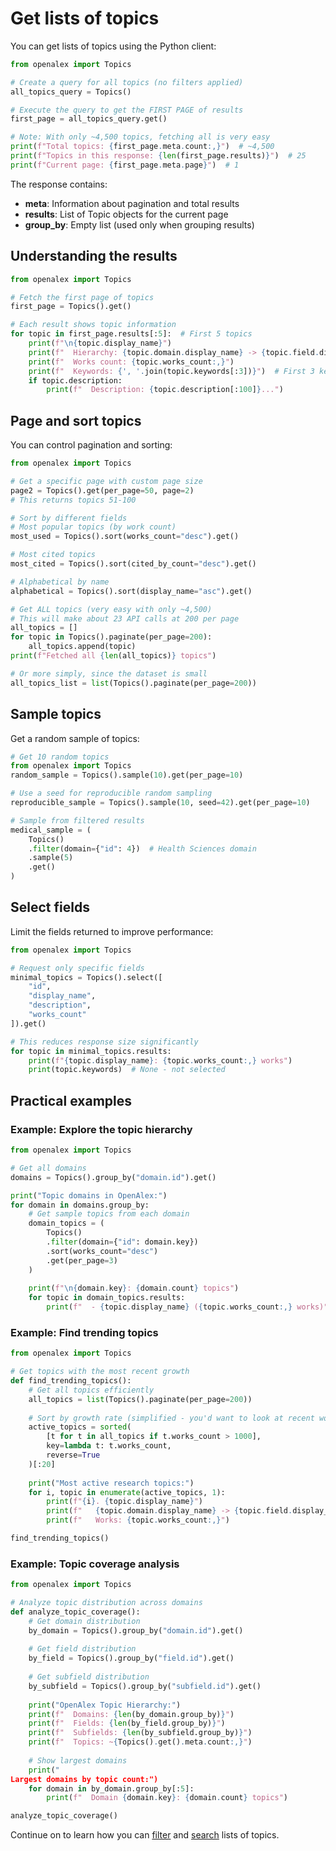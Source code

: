 # Get lists of topics

You can get lists of topics using the Python client:

```python
from openalex import Topics

# Create a query for all topics (no filters applied)
all_topics_query = Topics()

# Execute the query to get the FIRST PAGE of results
first_page = all_topics_query.get()

# Note: With only ~4,500 topics, fetching all is very easy
print(f"Total topics: {first_page.meta.count:,}")  # ~4,500
print(f"Topics in this response: {len(first_page.results)}")  # 25
print(f"Current page: {first_page.meta.page}")  # 1
```

The response contains:
- **meta**: Information about pagination and total results
- **results**: List of Topic objects for the current page
- **group_by**: Empty list (used only when grouping results)

## Understanding the results

```python
from openalex import Topics

# Fetch the first page of topics
first_page = Topics().get()

# Each result shows topic information
for topic in first_page.results[:5]:  # First 5 topics
    print(f"\n{topic.display_name}")
    print(f"  Hierarchy: {topic.domain.display_name} -> {topic.field.display_name} -> {topic.subfield.display_name}")
    print(f"  Works count: {topic.works_count:,}")
    print(f"  Keywords: {', '.join(topic.keywords[:3])}")  # First 3 keywords
    if topic.description:
        print(f"  Description: {topic.description[:100]}...")
```

## Page and sort topics

You can control pagination and sorting:

```python
from openalex import Topics

# Get a specific page with custom page size
page2 = Topics().get(per_page=50, page=2)
# This returns topics 51-100

# Sort by different fields
# Most popular topics (by work count)
most_used = Topics().sort(works_count="desc").get()

# Most cited topics
most_cited = Topics().sort(cited_by_count="desc").get()

# Alphabetical by name
alphabetical = Topics().sort(display_name="asc").get()

# Get ALL topics (very easy with only ~4,500)
# This will make about 23 API calls at 200 per page
all_topics = []
for topic in Topics().paginate(per_page=200):
    all_topics.append(topic)
print(f"Fetched all {len(all_topics)} topics")

# Or more simply, since the dataset is small
all_topics_list = list(Topics().paginate(per_page=200))
```

## Sample topics

Get a random sample of topics:

```python
# Get 10 random topics
from openalex import Topics
random_sample = Topics().sample(10).get(per_page=10)

# Use a seed for reproducible random sampling
reproducible_sample = Topics().sample(10, seed=42).get(per_page=10)

# Sample from filtered results
medical_sample = (
    Topics()
    .filter(domain={"id": 4})  # Health Sciences domain
    .sample(5)
    .get()
)
```

## Select fields

Limit the fields returned to improve performance:

```python
from openalex import Topics

# Request only specific fields
minimal_topics = Topics().select([
    "id",
    "display_name",
    "description",
    "works_count"
]).get()

# This reduces response size significantly
for topic in minimal_topics.results:
    print(f"{topic.display_name}: {topic.works_count:,} works")
    print(topic.keywords)  # None - not selected
```

## Practical examples

### Example: Explore the topic hierarchy

```python
from openalex import Topics

# Get all domains
domains = Topics().group_by("domain.id").get()

print("Topic domains in OpenAlex:")
for domain in domains.group_by:
    # Get sample topics from each domain
    domain_topics = (
        Topics()
        .filter(domain={"id": domain.key})
        .sort(works_count="desc")
        .get(per_page=3)
    )
    
    print(f"\n{domain.key}: {domain.count} topics")
    for topic in domain_topics.results:
        print(f"  - {topic.display_name} ({topic.works_count:,} works)")
```

### Example: Find trending topics

```python
from openalex import Topics

# Get topics with the most recent growth
def find_trending_topics():
    # Get all topics efficiently
    all_topics = list(Topics().paginate(per_page=200))
    
    # Sort by growth rate (simplified - you'd want to look at recent works)
    active_topics = sorted(
        [t for t in all_topics if t.works_count > 1000],
        key=lambda t: t.works_count,
        reverse=True
    )[:20]
    
    print("Most active research topics:")
    for i, topic in enumerate(active_topics, 1):
        print(f"{i}. {topic.display_name}")
        print(f"   {topic.domain.display_name} -> {topic.field.display_name}")
        print(f"   Works: {topic.works_count:,}")

find_trending_topics()
```

### Example: Topic coverage analysis

```python
from openalex import Topics

# Analyze topic distribution across domains
def analyze_topic_coverage():
    # Get domain distribution
    by_domain = Topics().group_by("domain.id").get()
    
    # Get field distribution
    by_field = Topics().group_by("field.id").get()
    
    # Get subfield distribution
    by_subfield = Topics().group_by("subfield.id").get()
    
    print("OpenAlex Topic Hierarchy:")
    print(f"  Domains: {len(by_domain.group_by)}")
    print(f"  Fields: {len(by_field.group_by)}")
    print(f"  Subfields: {len(by_subfield.group_by)}")
    print(f"  Topics: ~{Topics().get().meta.count:,}")
    
    # Show largest domains
    print("
Largest domains by topic count:")
    for domain in by_domain.group_by[:5]:
        print(f"  Domain {domain.key}: {domain.count} topics")

analyze_topic_coverage()
```

Continue on to learn how you can [filter](filter-topics.md) and [search](search-topics.md) lists of topics.
